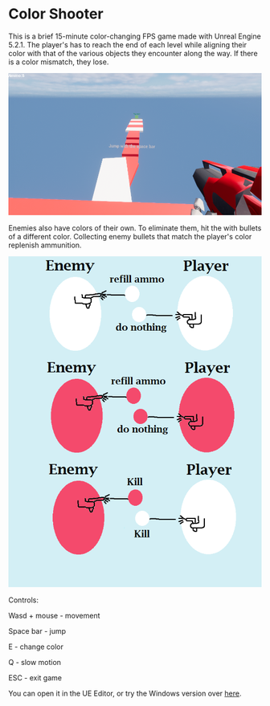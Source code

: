 # Color Shooter

This is a brief 15-minute color-changing FPS game made with Unreal Engine 5.2.1. The player's has to reach the end of each level while aligning their color with that of the various objects they encounter along the way. If there is a color mismatch, they lose. 

![Screenshot1](Static/screenshot.png?raw=true "Title")

Enemies also have colors of their own. To eliminate them, hit the with bullets of a different color. Collecting enemy bullets that match the player's color replenish ammunition.

![Screenshot2](Static/Manual.png?raw=true "Title")

Controls:

Wasd + mouse - movement

Space bar - jump

E -  change color

Q - slow motion

ESC - exit game

You can open it in the UE Editor, or try the Windows version over [here](https://drive.google.com/file/d/1U7QLMxeYusdfe8TUMKrvKjkKA6ViNHm1/view?usp=sharing).
